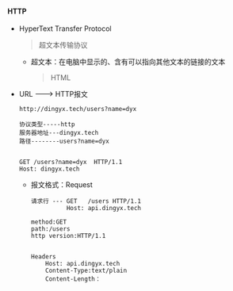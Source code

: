 #### HTTP 

* HyperText Transfer Protocol 

  > 超文本传输协议

  * 超文本：在电脑中显示的、含有可以指向其他文本的链接的文本

    > HTML

* URL ---> HTTP报文

  ```
  http://dingyx.tech/users?name=dyx
  
  协议类型-----http
  服务器地址---dingyx.tech
  路径--------users?name=dyx
  
  
  GET /users?name=dyx  HTTP/1.1
  Host: dingyx.tech
  ```

  * 报文格式：Request

    ```
    请求行 --- GET   /users HTTP/1.1
    		  Host: api.dingyx.tech
    		  
    method:GET
    path:/users
    http version:HTTP/1.1
    
    
    Headers
    	Host: api.dingyx.tech
    	Content-Type:text/plain
    	Content-Length：
    ```

    

